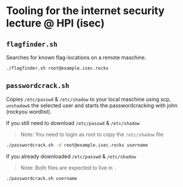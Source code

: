 # Tooling for the internet security lecture @ HPI (isec)

## `flagfinder.sh`

Searches for known flag-locations on a remote maschine.

```sh
./flagfinder.sh root@example.isec.rocks
```

## `passwordcrack.sh`

Copies `/etc/passwd` & `/etc/shadow` to your local maschine using scp, `unshadow`s the selected user and starts the passwordcracking with john (rockyou wordlist).

If you still need to download `/etc/passwd` & `/etc/shadow`

> Note: You need to login as root to copy the `/etc/shadow` file

```sh
./passwordcrack.sh -d root@example.isec.rocks username
```

If you already downloaded `/etc/passwd` & `/etc/shadow`

> Note: Both files are expected to live in `.`

```sh
./passwordcrack.sh username
```
